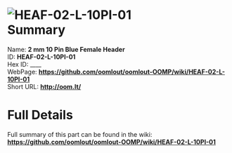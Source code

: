 
![HEAF-02-L-10PI-01](https://github.com/oomlout/oomlout-OOMP/blob/master/parts/HEAF-02-L-10PI-01/HEAF-02-L-10PI-01_420.jpg)   
Summary
=================
  
Name: __2 mm 10 Pin Blue Female Header__    
ID: __HEAF-02-L-10PI-01__   
Hex ID: ____   
WebPage: __https://github.com/oomlout/oomlout-OOMP/wiki/HEAF-02-L-10PI-01__   
Short URL: __http://oom.lt/__   

Full Details
==========================
Full summary of this part can be found in the wiki:   
__https://github.com/oomlout/oomlout-OOMP/wiki/HEAF-02-L-10PI-01__    

